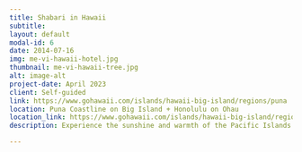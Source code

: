 ```yaml
---
title: Shabari in Hawaii
subtitle: 
layout: default
modal-id: 6
date: 2014-07-16
img: me-vi-hawaii-hotel.jpg
thumbnail: me-vi-hawaii-tree.jpg
alt: image-alt
project-date: April 2023
client: Self-guided
link: https://www.gohawaii.com/islands/hawaii-big-island/regions/puna
location: Puna Coastline on Big Island + Honolulu on Ohau
location_link: https://www.gohawaii.com/islands/hawaii-big-island/regions/puna
description: Experience the sunshine and warmth of the Pacific Islands. Tied up my favorite rope bunny on the Puna Coastline, delighting in the ocean waves and crisp breezes. Traded sunscreen for a pool cue, to shoot our way through Honolulu's nightlife. Jungle and beaches, the ultimate escape from the usual. 

---
```

